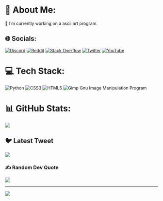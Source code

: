 # 💫 About Me:
🔭 I’m currently working on a ascii art program.


## 🌐 Socials:
[![Discord](https://img.shields.io/badge/Discord-%237289DA.svg?logo=discord&logoColor=white)](https://discord.gg/Conkerer#0001) [![Reddit](https://img.shields.io/badge/Reddit-%23FF4500.svg?logo=Reddit&logoColor=white)](https://reddit.com/user/u/C0nkerer) [![Stack Overflow](https://img.shields.io/badge/-Stackoverflow-FE7A16?logo=stack-overflow&logoColor=white)](https://stackoverflow.com/users/20190338) [![Twitter](https://img.shields.io/badge/Twitter-%231DA1F2.svg?logo=Twitter&logoColor=white)](https://twitter.com/@Conkerer2) [![YouTube](https://img.shields.io/badge/YouTube-%23FF0000.svg?logo=YouTube&logoColor=white)](https://youtube.com/@@conkerer) 

# 💻 Tech Stack:
![Python](https://img.shields.io/badge/python-3670A0?style=flat&logo=python&logoColor=ffdd54) ![CSS3](https://img.shields.io/badge/css3-%231572B6.svg?style=flat&logo=css3&logoColor=white) ![HTML5](https://img.shields.io/badge/html5-%23E34F26.svg?style=flat&logo=html5&logoColor=white) ![Gimp Gnu Image Manipulation Program](https://img.shields.io/badge/Gimp-657D8B?style=flat&logo=gimp&logoColor=FFFFFF)
# 📊 GitHub Stats:
![](https://github-readme-streak-stats.herokuapp.com/?user=Conkerer0&theme=dark&hide_border=false)<br/>

## 🐦 Latest Tweet
[![](https://gtce.itsvg.in/api?username=@Conkerer2)](https://github.com/VishwaGauravIn/github-twitter-card-embed)

### ✍️ Random Dev Quote
![](https://quotes-github-readme.vercel.app/api?type=horizontal&theme=radical)

---
[![](https://visitcount.itsvg.in/api?id=Conkerer0&icon=0&color=0)](https://visitcount.itsvg.in)

<!-- Proudly created with GPRM ( https://gprm.itsvg.in ) -->
